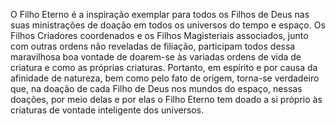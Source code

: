 ﻿O Filho Eterno é a inspiração exemplar para todos os Filhos de Deus nas suas ministrações de doação em todos os universos do tempo e espaço. Os Filhos Criadores coordenados e os Filhos Magisteriais associados, junto com outras ordens não reveladas de filiação, participam todos dessa maravilhosa boa vontade de doarem-se às variadas ordens de vida de criatura e como as próprias criaturas. Portanto, em espírito e por causa da afinidade de natureza, bem como pelo fato de origem, torna-se verdadeiro que, na doação de cada Filho de Deus nos mundos do espaço, nessas doações, por meio delas e por elas o Filho Eterno tem doado a si próprio às criaturas de vontade inteligente dos universos.